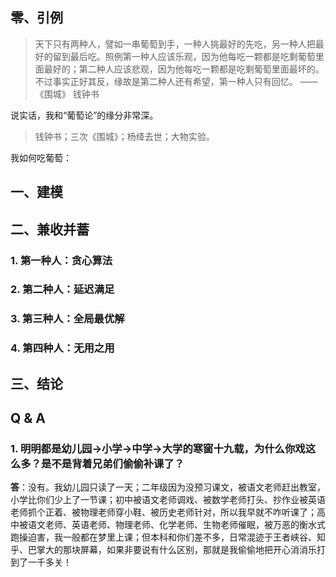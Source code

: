 ## 零、引例

> 天下只有两种人，譬如一串葡萄到手，一种人挑最好的先吃，另一种人把最好的留到最后吃。照例第一种人应该乐观，因为他每吃一颗都是吃剩葡萄里面最好的；第二种人应该悲观，因为他每吃一颗都是吃剩葡萄里面最坏的。不过事实正好其反，缘故是第二种人还有希望，第一种人只有回忆。 ——《围城》  钱钟书

说实话，我和“葡萄论”的缘分非常深。

> 钱钟书；三次《围城》；杨绛去世；大物实验。

我如何吃葡萄：

## 一、建模

## 二、兼收并蓄

### 1. 第一种人：贪心算法

### 2. 第二种人：延迟满足

### 3. 第三种人：全局最优解

### 4. 第四种人：无用之用

## 三、结论

## Q & A

### 1. 明明都是幼儿园→小学→中学→大学的寒窗十九载，为什么你戏这么多？是不是背着兄弟们偷偷补课了？

**答**：没有。我幼儿园只读了一天；二年级因为没预习课文，被语文老师赶出教室，小学比你们少上了一节课；初中被语文老师调戏、被数学老师打头、抄作业被英语老师抓个正着、被物理老师穿小鞋、被历史老师针对，所以我早就不咋听课了；高中被语文老师、英语老师、物理老师、化学老师、生物老师催眠，被万恶的衡水式跑操迫害，我一般都在梦里上课；但本科和你们差不多，日常混迹于王者峡谷、知乎、巴掌大的那块屏幕，如果非要说有什么区别，那就是我偷偷地把开心消消乐打到了一千多关！